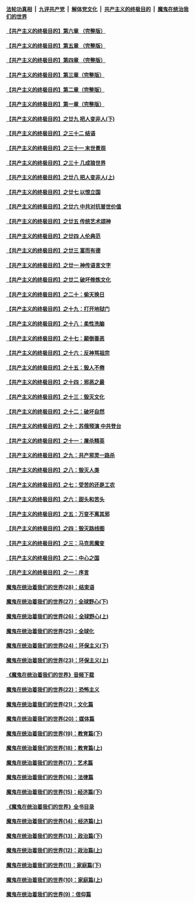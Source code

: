 ####  [法轮功真相](../../../../basic/blob/master/README.md?t=04010601) &nbsp;|&nbsp; [九评共产党](../../../../9ping.md/blob/master/README.md?t=04010601) &nbsp;|&nbsp; [解体党文化](../../../../jtdwh.md/blob/master/README.md?t=04010601)  &nbsp;|&nbsp; [共产主义的终极目的](../../../../gczydzjmd.md/blob/master/README.md?t=04010601) &nbsp;|&nbsp; [魔鬼在统治我们的世界](../../../../mgztzwmdsj.md/blob/master/README.md?t=04010601) 

#### [【共产主义的终极目的】第六章 （完整版）](../pages/nsc422/n11428913.md?t=04010601) 

#### [【共产主义的终极目的】第五章 （完整版）](../pages/nsc422/n11428912.md?t=04010601) 

#### [【共产主义的终极目的】第四章 （完整版）](../pages/nsc422/n11428907.md?t=04010601) 

#### [【共产主义的终极目的】第三章（完整版）](../pages/nsc422/n11428848.md?t=04010601) 

#### [【共产主义的终极目的】第二章（完整版）](../pages/nsc422/n11428831.md?t=04010601) 

#### [【共产主义的终极目的】第一章（完整版）](../pages/nsc422/n11417651.md?t=04010601) 

#### [【共产主义的终极目的】之廿九 把人变非人(下)](../pages/nsc422/n11344140.md?t=04010601) 

#### [【共产主义的终极目的】之三十二 结语](../pages/nsc422/n11360535.md?t=04010601) 

#### [【共产主义的终极目的】之三十一 末世景观](../pages/nsc422/n11351129.md?t=04010601) 

#### [【共产主义的终极目的】之三十 几成狼世界](../pages/nsc422/n11348280.md?t=04010601) 

#### [【共产主义的终极目的】之廿八 把人变非人(上)](../pages/nsc422/n11340492.md?t=04010601) 

#### [【共产主义的终极目的】之廿七 以恨立国](../pages/nsc422/n11336944.md?t=04010601) 

#### [【共产主义的终极目的】之廿六 中共对抗普世价值](../pages/nsc422/n11324785.md?t=04010601) 

#### [【共产主义的终极目的】之廿五 传统艺术颂神](../pages/nsc422/n11296396.md?t=04010601) 

#### [【共产主义的终极目的】之廿四 人伦典范](../pages/nsc422/n11296397.md?t=04010601) 

#### [【共产主义的终极目的】之廿三 富而有德](../pages/nsc422/n11283598.md?t=04010601) 

#### [【共产主义的终极目的】之廿一 神传语言文字](../pages/nsc422/n11263265.md?t=04010601) 

#### [【共产主义的终极目的】之廿二 破坏修炼文化](../pages/nsc422/n11245728.md?t=04010601) 

#### [【共产主义的终极目的】之二十：偷天换日](../pages/nsc422/n11238846.md?t=04010601) 

#### [【共产主义的终极目的】之十九：打开地狱门](../pages/nsc422/n11206376.md?t=04010601) 

#### [【共产主义的终极目的】之十八：柔性洗脑](../pages/nsc422/n11199994.md?t=04010601) 

#### [【共产主义的终极目的】之十七：颠倒善恶](../pages/nsc422/n11179782.md?t=04010601) 

#### [【共产主义的终极目的】之十六：反神骂祖宗](../pages/nsc422/n11166798.md?t=04010601) 

#### [【共产主义的终极目的】之十五：毁人不倦](../pages/nsc422/n11166792.md?t=04010601) 

#### [【共产主义的终极目的】之十四：邪恶之最](../pages/nsc422/n11150249.md?t=04010601) 

#### [【共产主义的终极目的】之十三：毁灭文化](../pages/nsc422/n11135227.md?t=04010601) 

#### [【共产主义的终极目的】之十二：破坏自然](../pages/nsc422/n11135214.md?t=04010601) 

#### [【共产主义的终极目的】之十：苏俄预演 中共登台](../pages/nsc422/n11118424.md?t=04010601) 

#### [【共产主义的终极目的】之十一：屠杀精英](../pages/nsc422/n11118442.md?t=04010601) 

#### [【共产主义的终极目的】之九：共产邪灵一路杀](../pages/nsc422/n11114139.md?t=04010601) 

#### [【共产主义的终极目的】之八：毁灭人类](../pages/nsc422/n11108503.md?t=04010601) 

#### [【共产主义的终极目的】之七：受苦的还是工农](../pages/nsc422/n11101809.md?t=04010601) 

#### [【共产主义的终极目的】之六：甜头和苦头](../pages/nsc422/n11096971.md?t=04010601) 

#### [【共产主义的终极目的】之五：万变不离其邪](../pages/nsc422/n11091285.md?t=04010601) 

#### [【共产主义的终极目的】之四：毁灭路线图](../pages/nsc422/n11086284.md?t=04010601) 

#### [【共产主义的终极目的】之三：马克思魔变](../pages/nsc422/n11061941.md?t=04010601) 

#### [【共产主义的终极目的】之二：中心之国](../pages/nsc422/n11047728.md?t=04010601) 

#### [【共产主义的终极目的】之一：序言](../pages/nsc422/n11086077.md?t=04010601) 

#### [魔鬼在统治着我们的世界(28)：结束语](../pages/nsc422/n10936246.md?t=04010601) 

#### [魔鬼在统治着我们的世界(27)：全球野心(下)](../pages/nsc422/n10928319.md?t=04010601) 

#### [魔鬼在统治着我们的世界(26)：全球野心(上)](../pages/nsc422/n10900318.md?t=04010601) 

#### [魔鬼在统治着我们的世界(25)：全球化](../pages/nsc422/n10788205.md?t=04010601) 

#### [魔鬼在统治着我们的世界(24)：环保主义(下)](../pages/nsc422/n10695307.md?t=04010601) 

#### [魔鬼在统治着我们的世界(23)：环保主义(上)](../pages/nsc422/n10688613.md?t=04010601) 

#### [《魔鬼在统治着我们的世界》音频下载](../pages/nsc422/n10635553.md?t=04010601) 

#### [魔鬼在统治着我们的世界(22)：恐怖主义](../pages/nsc422/n10614727.md?t=04010601) 

#### [魔鬼在统治着我们的世界(21)：文化篇](../pages/nsc422/n10597706.md?t=04010601) 

#### [魔鬼在统治着我们的世界(20)：媒体篇](../pages/nsc422/n10586579.md?t=04010601) 

#### [魔鬼在统治着我们的世界(19)：教育篇(下)](../pages/nsc422/n10564808.md?t=04010601) 

#### [魔鬼在统治着我们的世界(18)：教育篇(上)](../pages/nsc422/n10526970.md?t=04010601) 

#### [魔鬼在统治着我们的世界(17)：艺术篇](../pages/nsc422/n10499093.md?t=04010601) 

#### [魔鬼在统治着我们的世界(16)：法律篇](../pages/nsc422/n10485969.md?t=04010601) 

#### [魔鬼在统治着我们的世界(15)：经济篇(下)](../pages/nsc422/n10469975.md?t=04010601) 

#### [《魔鬼在统治着我们的世界》全书目录](../pages/nsc422/n10464261.md?t=04010601) 

#### [魔鬼在统治着我们的世界(14)：经济篇(上)](../pages/nsc422/n10457370.md?t=04010601) 

#### [魔鬼在统治着我们的世界(13)：政治篇(下)](../pages/nsc422/n10448270.md?t=04010601) 

#### [魔鬼在统治着我们的世界(12)：政治篇(上)](../pages/nsc422/n10444576.md?t=04010601) 

#### [魔鬼在统治着我们的世界(11)：家庭篇(下)](../pages/nsc422/n10440961.md?t=04010601) 

#### [魔鬼在统治着我们的世界(10)：家庭篇(上)](../pages/nsc422/n10435448.md?t=04010601) 

#### [魔鬼在统治着我们的世界(9)：信仰篇](../pages/nsc422/n10432159.md?t=04010601) 


